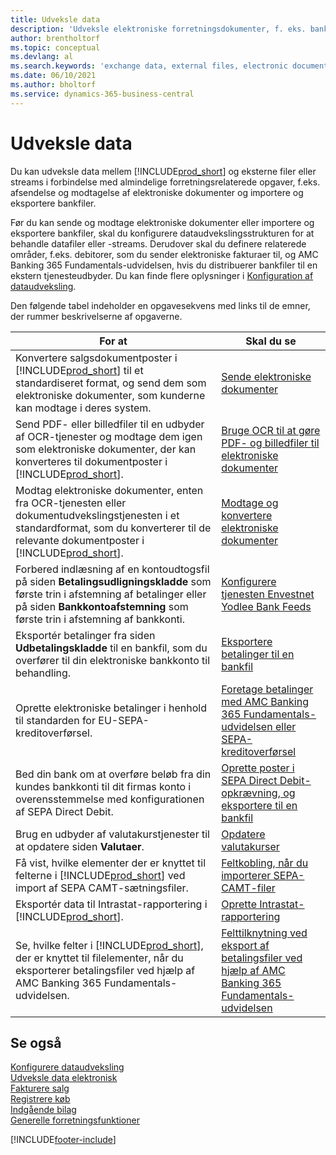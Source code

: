 ```yaml
---
title: Udveksle data
description: 'Udveksle elektroniske forretningsdokumenter, f. eks. bankfiler, mellem Business Central og eksterne parter.'
author: brentholtorf
ms.topic: conceptual
ms.devlang: al
ms.search.keywords: 'exchange data, external files, electronic documents, AMC Banking, OCT, SEPA'
ms.date: 06/10/2021
ms.author: bholtorf
ms.service: dynamics-365-business-central
---
```

# <a name="exchanging-data"></a>Udveksle data
Du kan udveksle data mellem [!INCLUDE[prod_short](includes/prod_short.md)] og eksterne filer eller streams i forbindelse med almindelige forretningsrelaterede opgaver, f.eks. afsendelse og modtagelse af elektroniske dokumenter og importere og eksportere bankfiler.  

Før du kan sende og modtage elektroniske dokumenter eller importere og eksportere bankfiler, skal du konfigurere dataudvekslingsstrukturen for at behandle datafiler eller -streams. Derudover skal du definere relaterede områder, f.eks. debitorer, som du sender elektroniske fakturaer til, og AMC Banking 365 Fundamentals-udvidelsen, hvis du distribuerer bankfiler til en ekstern tjenesteudbyder. Du kan finde flere oplysninger i [Konfiguration af dataudveksling](across-set-up-data-exchange.md).  

 Den følgende tabel indeholder en opgavesekvens med links til de emner, der rummer beskrivelserne af opgaverne.  

|**For at**|**Skal du se**|  
|------------|-------------|  
|Konvertere salgsdokumentposter i [!INCLUDE[prod_short](includes/prod_short.md)] til et standardiseret format, og send dem som elektroniske dokumenter, som kunderne kan modtage i deres system.|[Sende elektroniske dokumenter](sales-how-to-send-electronic-documents.md)|  
|Send PDF- eller billedfiler til en udbyder af OCR-tjenester og modtage dem igen som elektroniske dokumenter, der kan konverteres til dokumentposter i [!INCLUDE[prod_short](includes/prod_short.md)].|[Bruge OCR til at gøre PDF- og billedfiler til elektroniske dokumenter](across-how-use-ocr-pdf-images-files.md)|  
|Modtag elektroniske dokumenter, enten fra OCR-tjenesten eller dokumentudvekslingstjenesten i et standardformat, som du konverterer til de relevante dokumentposter i [!INCLUDE[prod_short](includes/prod_short.md)].|[Modtage og konvertere elektroniske dokumenter](purchasing-how-to-receive-and-convert-electronic-documents.md)|  
|Forbered indlæsning af en kontoudtogsfil på siden **Betalingsudligningskladde** som første trin i afstemning af betalinger eller på siden **Bankkontoafstemning** som første trin i afstemning af bankkonti.|[Konfigurere tjenesten Envestnet Yodlee Bank Feeds](bank-how-setup-bank-statement-service.md)|  
|Eksportér betalinger fra siden **Udbetalingskladde** til en bankfil, som du overfører til din elektroniske bankkonto til behandling.|[Eksportere betalinger til en bankfil](finance-make-payments-with-bank-data-conversion-service-or-sepa-credit-transfer.md#exporting-payments-to-a-bank-file)|
|Oprette elektroniske betalinger i henhold til standarden for EU-SEPA-kreditoverførsel.|[Foretage betalinger med AMC Banking 365 Fundamentals-udvidelsen eller SEPA-kreditoverførsel](finance-make-payments-with-bank-data-conversion-service-or-sepa-credit-transfer.md)|  
|Bed din bank om at overføre beløb fra din kundes bankkonti til dit firmas konto i overensstemmelse med konfigurationen af SEPA Direct Debit.|[Oprette poster i SEPA Direct Debit-opkrævning, og eksportere til en bankfil](finance-collect-payments-with-sepa-direct-debit.md#creating-sepa-direct-debit-collection-entries-and-export-to-a-bank-file)|  
|Brug en udbyder af valutakurstjenester til at opdatere siden **Valutaer**.|[Opdatere valutakurser](finance-how-update-currencies.md)|  
|Få vist, hvilke elementer der er knyttet til felterne i [!INCLUDE[prod_short](includes/prod_short.md)] ved import af SEPA CAMT-sætningsfiler.|[Feltkobling, når du importerer SEPA-CAMT-filer](across-field-mapping-when-importing-sepa-camt-files.md)|  
|Eksportér data til Intrastat-rapportering i [!INCLUDE[prod_short](includes/prod_short.md)].|[Oprette Intrastat-rapportering](finance-how-setup-report-intrastat.md)|
|Se, hvilke felter i [!INCLUDE[prod_short](includes/prod_short.md)], der er knyttet til filelementer, når du eksporterer betalingsfiler ved hjælp af AMC Banking 365 Fundamentals-udvidelsen.|[Felttilknytning ved eksport af betalingsfiler ved hjælp af AMC Banking 365 Fundamentals-udvidelsen](across-field-mapping-when-exporting-payment-files-using-bank-data-conversion-service.md)|  

## <a name="see-also"></a>Se også
[Konfigurere dataudveksling](across-set-up-data-exchange.md)  
[Udveksle data elektronisk](across-data-exchange.md)  
[Fakturere salg](sales-how-invoice-sales.md)   
[Registrere køb](purchasing-how-record-purchases.md)  
[Indgående bilag](across-income-documents.md)  
[Generelle forretningsfunktioner](ui-across-business-areas.md)  


[!INCLUDE[footer-include](includes/footer-banner.md)]
